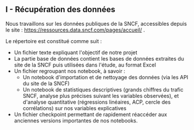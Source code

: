 ## I - Récupération des données
Nous travaillons sur les données publiques de la SNCF, accessibles depuis le site : https://ressources.data.sncf.com/pages/accueil/ . 

Le répertoire est constitué comme suit :

- Un fichier texte expliquant l'objectif de notre projet
- La partie base de données contient les bases de données extraites du site de la SNCF puis utilisées dans l'étude, au format Excel
- Un fichier regroupant nos notebook, à savoir :
    - Un notebook d'importation et de nettoyage des données (via les API du site de la SNCF)
    - Un notebook de statistiques descriptives (grands chiffres du trafic SNCF, analyse plus précises suivant les variables observées), 
      et d'analyse quantitative (régressions linéaires, ACP, cercle des corrélations) sur nos variables explicatives
- Un fichier checkpoint permettant de rapidement réaccéder aux anciennes versions importantes de nos notebooks.
